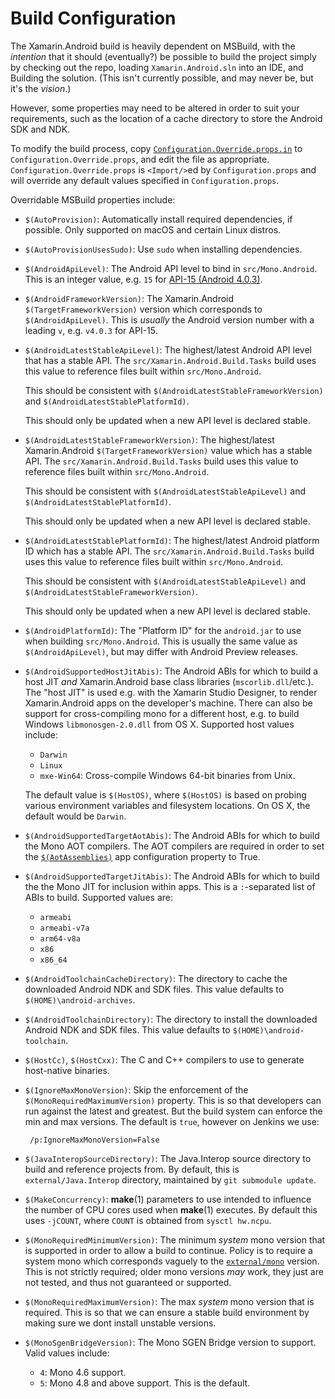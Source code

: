 # Build Configuration

The Xamarin.Android build is heavily dependent on MSBuild, with the *intention*
that it should (eventually?) be possible to build the project simply by
checking out the repo, loading `Xamarin.Android.sln` into an IDE, and Building
the solution. (This isn't currently possible, and may never be, but it's
the *vision*.)

However, some properties may need to be altered in order to suit your
requirements, such as the location of a cache directory to store
the Android SDK and NDK.

To modify the build process, copy
[`Configuration.Override.props.in`](../../Configuration.Override.props.in)
to `Configuration.Override.props`, and edit the file as appropriate.
`Configuration.Override.props` is `<Import/>`ed by `Configuration.props`
and will override any default values specified in `Configuration.props`.

Overridable MSBuild properties include:

  * `$(AutoProvision)`: Automatically install required dependencies, if possible.
    Only supported on macOS and certain Linux distros.

  * `$(AutoProvisionUsesSudo)`: Use `sudo` when installing dependencies.

  * `$(AndroidApiLevel)`: The Android API level to bind in `src/Mono.Android`.
    This is an integer value, e.g. `15` for
    [API-15 (Android 4.0.3)](http://developer.android.com/about/versions/android-4.0.3.html).

  * `$(AndroidFrameworkVersion)`: The Xamarin.Android `$(TargetFrameworkVersion)`
    version which corresponds to `$(AndroidApiLevel)`. This is *usually* the
    Android version number with a leading `v`, e.g. `v4.0.3` for API-15.

  * `$(AndroidLatestStableApiLevel)`: The highest/latest Android API level that
	   has a stable API. The `src/Xamarin.Android.Build.Tasks` build uses this
  		value to reference files built within `src/Mono.Android`.

    This should be consistent with `$(AndroidLatestStableFrameworkVersion)` and
  		`$(AndroidLatestStablePlatformId)`.

    This should only be updated when a new API level is declared stable.

  * `$(AndroidLatestStableFrameworkVersion)`: The highest/latest Xamarin.Android
  	 `$(TargetFrameworkVersion)` value which has a stable API.
		  The `src/Xamarin.Android.Build.Tasks` build uses this value to reference
  		files built within `src/Mono.Android`.

    This should be consistent with `$(AndroidLatestStableApiLevel)` and
		  `$(AndroidLatestStablePlatformId)`.

    This should only be updated when a new API level is declared stable.

  * `$(AndroidLatestStablePlatformId)`: The highest/latest Android platform ID
  	  which has a stable API.
  		The `src/Xamarin.Android.Build.Tasks` build uses this value to reference
		  files built within `src/Mono.Android`.

    This should be consistent with `$(AndroidLatestStableApiLevel)` and
		  `$(AndroidLatestStableFrameworkVersion)`.

    This should only be updated when a new API level is declared stable.

  * `$(AndroidPlatformId)`: The "Platform ID" for the `android.jar` to use when
    building `src/Mono.Android`. This is usually the same value as
		  `$(AndroidApiLevel)`, but may differ with Android Preview releases.

  * `$(AndroidSupportedHostJitAbis)`: The Android ABIs for which to build a
    host JIT *and* Xamarin.Android base class libraries (`mscorlib.dll`/etc.).
    The "host JIT" is used e.g. with the Xamarin Studio Designer, to render
    Xamarin.Android apps on the developer's machine.
    There can also be support for cross-compiling mono for a different
    host, e.g. to build Windows `libmonosgen-2.0.dll` from OS X.
    Supported host values include:

      * `Darwin`
      * `Linux`
      * `mxe-Win64`: Cross-compile Windows 64-bit binaries from Unix.

    The default value is `$(HostOS)`, where `$(HostOS)` is based on probing
    various environment variables and filesystem locations.
    On OS X, the default would be `Darwin`.

  * `$(AndroidSupportedTargetAotAbis)`: The Android ABIs for which to build the
    Mono AOT compilers. The AOT compilers are required in order to set the
    [`$(AotAssemblies)`][aot-assemblies] app configuration property to True.

    [aot-assemblies]: https://developer.xamarin.com/guides/android/under_the_hood/build_process/#AotAssemblies

  * `$(AndroidSupportedTargetJitAbis)`: The Android ABIs for which to build the
    the Mono JIT for inclusion within apps. This is a `:`-separated list of
    ABIs to build. Supported values are:

      * `armeabi`
      * `armeabi-v7a`
      * `arm64-v8a`
      * `x86`
      * `x86_64`

  * `$(AndroidToolchainCacheDirectory)`: The directory to cache the downloaded
    Android NDK and SDK files. This value defaults to
    `$(HOME)\android-archives`.

  * `$(AndroidToolchainDirectory)`: The directory to install the downloaded
    Android NDK and SDK files. This value defaults to
    `$(HOME)\android-toolchain`.

  * `$(HostCc)`, `$(HostCxx)`: The C and C++ compilers to use to generate
    host-native binaries.

  * `$(IgnoreMaxMonoVersion)`: Skip the enforcement of the `$(MonoRequiredMaximumVersion)`
    property. This is so that developers can run against the latest
    and greatest. But the build system can enforce the min and max 
    versions. The default is `true`, however on Jenkins we use:

         /p:IgnoreMaxMonoVersion=False

  * `$(JavaInteropSourceDirectory)`: The Java.Interop source directory to
    build and reference projects from. By default, this is
    `external/Java.Interop` directory, maintained by `git submodule update`.

  * `$(MakeConcurrency)`: **make**(1) parameters to use intended to influence
    the number of CPU cores used when **make**(1) executes. By default this uses
    `-jCOUNT`, where `COUNT` is obtained from `sysctl hw.ncpu`.

  * `$(MonoRequiredMinimumVersion)`: The minimum *system* mono version that is
    supported in order to allow a build to continue. Policy is to require a
    system mono which corresponds vaguely to the [`external/mono`](external)
    version. This is not strictly required; older mono versions *may* work, they
    just are not tested, and thus not guaranteed or supported.

  * `$(MonoRequiredMaximumVersion)`: The max *system* mono version that is
    required. This is so that we can ensure a stable build environment by
    making sure we dont install unstable versions.

  * `$(MonoSgenBridgeVersion)`: The Mono SGEN Bridge version to support.
    Valid values include:

      * `4`: Mono 4.6 support.
      * `5`: Mono 4.8 and above support. This is the default.

